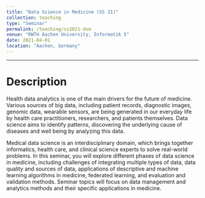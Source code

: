 ```yaml
---
title: "Data Science in Medicine (SS 21)"
collection: teaching
type: "Seminar"
permalink: /teaching/ss2021-dsm
venue: "RWTH Aachen University, Informatik 5"
date: 2021-04-01
location: "Aachen, Germany"
---
```



---

<!-- 
Heading 1
======

Heading 2
======

Heading 3
====== -->

Description
====== 

Health data analytics is one of the main drivers for the future of medicine. Various sources of big data, including patient records, diagnostic images, genomic data, wearable sensors, are being generated in our everyday life by health care practitioners, researchers, and patients themselves. Data science aims to identify patterns, discovering the underlying cause of diseases and well being by analyzing this data.

Medical data science is an interdisciplinary domain, which brings together informatics, health care, and clinical science experts to solve real-world problems. In this seminar, you will explore different phases of data science in medicine, including challenges of integrating multiple types of data, data quality and sources of data, applications of descriptive and machine learning algorithms in medicine, federated learning, and evaluation and validation methods. Seminar topics will focus on data management and analytics methods and their specific applications in medicine.